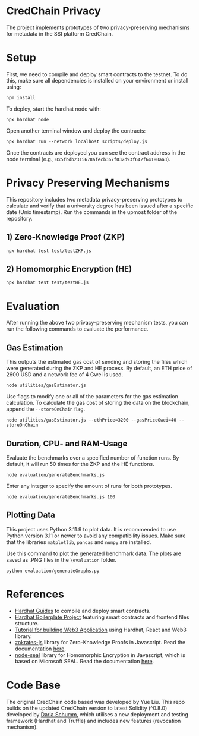 # CredChain Privacy

The project implements prototypes of two privacy-preserving mechanisms for metadata in the SSI platform CredChain.

# Setup

First, we need to compile and deploy smart contracts to the testnet. To do this, make sure all dependencies is installed on your environment or install using: 
```shell
npm install
```
To deploy, start the hardhat node with:
```shell
npx hardhat node
```
Open another terminal window and deploy the contracts:  
```shell
npx hardhat run --network localhost scripts/deploy.js
```
Once the contracts are deployed you can see the contract address in the node terminal (e.g., `0x5fbdb2315678afecb367f032d93f642f64180aa3`). 


# Privacy Preserving Mechanisms
This repository includes two metadata privacy-preserving prototypes to calculate and verify that a university degree has been issued after a specific date (Unix timestamp). Run the commands in the upmost folder of the repository.

## 1) Zero-Knowledge Proof (ZKP)
```shell
npx hardhat test test/testZKP.js
```

## 2) Homomorphic Encryption (HE)
```shell
npx hardhat test test/testHE.js
```

# Evaluation
After running the above two privacy-preserving mechanism tests, you can run the following commands to evaluate the performance.

## Gas Estimation
This outputs the estimated gas cost of sending and storing the files which were generated during the ZKP and HE process. By default, an ETH price of 2600 USD and a network fee of 4 Gwei is used.
```shell
node utilities/gasEstimator.js
```
Use flags to modify one or all of the parameters for the gas estimation calculation. To calculate the gas cost of storing the data on the blockchain, append the `--storeOnChain` flag.
```shell
node utilities/gasEstimator.js --ethPrice=3200 --gasPriceGwei=40 --storeOnChain
```

## Duration, CPU- and RAM-Usage
Evaluate the benchmarks over a specified number of function runs. By default, it will run 50 times for the ZKP and the HE functions.
```shell
node evaluation/generateBenchmarks.js
```
Enter any integer to specify the amount of runs for both prototypes.
```shell
node evaluation/generateBenchmarks.js 100
```

## Plotting Data
This project uses Python 3.11.9 to plot data. It is recommended to use Python version 3.11 or newer to avoid any compatibility issues. Make sure that the libraries `matplotlib`, `pandas` and `numpy` are installed.

Use this command to plot the generated benchmark data. The plots are saved as .PNG files in the `\evaluation` folder.
```shell
python evaluation/generateGraphs.py
```

# References 
- [Hardhat Guides](https://hardhat.org/hardhat-runner/docs/guides/project-setup) to compile and deploy smart contracts.
- [Hardhat Boilerplate Project](https://hardhat.org/tutorial/boilerplate-project) featuring smart contracts and frontend files structure. 
- [Tutorial for building Web3 Application](https://medium.com/coinmonks/build-a-web-3-application-with-solidity-hardhat-react-and-web3js-61b7ff137885) using Hardhat, React and Web3 library. 
- [zokrates-js](https://github.com/Zokrates/ZoKrates/tree/develop/zokrates_js) library for Zero-Knowledge Proofs in Javascript. Read the documentation [here](https://zokrates.github.io/toolbox/zokrates_js.html).
- [node-seal](https://github.com/s0l0ist/node-seal) library for Homomorphic Encryption in Javascript, which is based on Microsoft SEAL. Read the documentation [here](https://s0l0ist.github.io/node-seal/).

# Code Base
The original CredChain code based was developed by Yue Liu. This repo builds on the updated CredChain version to latest Solidity (^0.8.0) developed by [Daria Schumm](https://github.com/schummd), which utilises a new deployment and testing framework (Hardhat and Truffle) and includes new features (revocation mechanism). 
